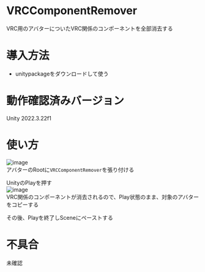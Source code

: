 # VRCComponentRemover
VRC用のアバターについたVRC関係のコンポーネントを全部消去する

# 導入方法
* unitypackageをダウンロードして使う

# 動作確認済みバージョン
Unity 2022.3.22f1

# 使い方
![image](https://github.com/user-attachments/assets/ce3fb157-187f-4028-b995-f54c175257f7)<br>
アバターのRootに`VRCComponentRemover`を張り付ける<br>

UnityのPlayを押す<br>
![image](https://github.com/user-attachments/assets/824d46bd-f8ef-48b7-a8ba-c632f43635eb)<br>
VRC関係のコンポーネントが消去されるので、Play状態のまま、対象のアバターをコピーする<br>

その後、Playを終了しSceneにペーストする

# 不具合
未確認
